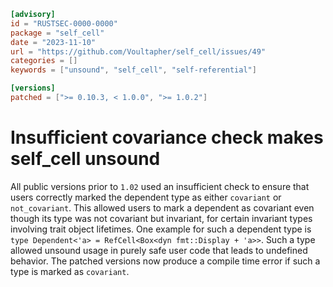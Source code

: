 ```toml
[advisory]
id = "RUSTSEC-0000-0000"
package = "self_cell"
date = "2023-11-10"
url = "https://github.com/Voultapher/self_cell/issues/49"
categories = []
keywords = ["unsound", "self_cell", "self-referential"]

[versions]
patched = [">= 0.10.3, < 1.0.0", ">= 1.0.2"]
```

# Insufficient covariance check makes self_cell unsound

All public versions prior to `1.02` used an insufficient check to ensure that
users correctly marked the dependent type as either `covariant` or
`not_covariant`. This allowed users to mark a dependent as covariant even though
its type was not covariant but invariant, for certain invariant types involving
trait object lifetimes. One example for such a dependent type is `type
Dependent<'a> = RefCell<Box<dyn fmt::Display + 'a>>`. Such a type allowed
unsound usage in purely safe user code that leads to undefined behavior. The
patched versions now produce a compile time error if such a type is marked as
`covariant`.
